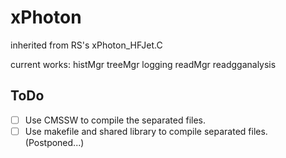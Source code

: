 # xPhoton
inherited from RS's xPhoton_HFJet.C


current works:
histMgr
treeMgr
logging
readMgr
readgganalysis

## ToDo 
- [ ] Use CMSSW to compile the separated files.
- [ ] Use makefile and shared library to compile separated files. (Postponed...)
